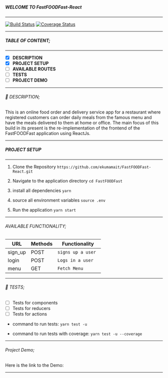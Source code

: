 ##### WELCOME TO FastFOODFast-React
------------

[![Build Status](https://travis-ci.org/ekumamait/FastFOODFast-React.svg?branch=develop)](https://travis-ci.org/ekumamait/FastFOODFast-React)
[![Coverage Status](https://coveralls.io/repos/github/ekumamait/FastFOODFast-React/badge.svg?branch=develop)](https://coveralls.io/github/ekumamait/FastFOODFast-React?branch=develop)

------------

##### TABLE OF CONTENT;

------------

- [x] **DESCRIPTION**
- [x] **PROJECT SETUP**
- [ ] **AVAILABLE ROUTES**
- [ ] **TESTS**
- [ ] **PROJECT DEMO**

------------

###### :page_facing_up: DESCRIPTION;

This is an online food order and delivery service app for a restaurant where registered customers can order daily meals from the famous menu and have the meals delivered to them at home or office. The main focus of this build in its present is the re-implementation of the frontend of the FastFOODFast application using ReactJs.

------------

##### PROJECT SETUP

------------

1. Clone the Repository
` https://github.com/ekumamait/FastFOODFast-React.git `

2. Navigate to the application directory
` cd FastFOODFast `

3. install all dependencies
` yarn `

4. source all environment variables
` source .env `

5. Run the application
` yarn start `

------------

###### AVAILABLE FUNCTIONALITY;

| URL     | Methods | Functionality       |
| ------- | ------- | ------------------- |
| sign_up | POST    | `signs up a user `  |
| login   | POST    | `Logs in a user`    |
| menu    | GET     | `Fetch Menu`        |

------------

###### :microscope: TESTS;

- [ ] Tests for components
- [ ] Tests for reducers
- [ ] Tests for actions 

- command to run tests:
    ` yarn test -u `

- command to run tests with coverage:
    ` yarn test -u --coverage ` 
      
------------

###### Project Demo;

Here is the link to the Demo:


------------

